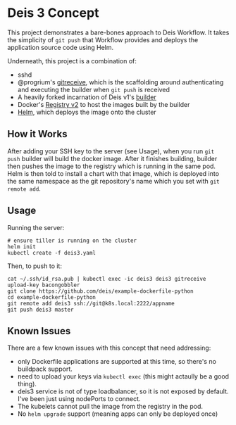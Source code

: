 # Deis 3 Concept

This project demonstrates a bare-bones approach to Deis Workflow. It takes the simplicity of
`git push` that Workflow provides and deploys the application source code using Helm.

Underneath, this project is a combination of:

 - sshd
 - @progrium's [gitreceive](https://progrium/gitreceive), which is the scaffolding around authenticating and executing the builder when `git push` is received
 - A heavily forked incarnation of Deis v1's [builder](https://github.com/deis/deis/blob/master/builder/rootfs/etc/confd/templates/builder)
 - Docker's [Registry v2](https://github.com/docker/distribution) to host the images built by the builder
 - [Helm](https://github.com/kubernetes/helm), which deploys the image onto the cluster

## How it Works

After adding your SSH key to the server (see Usage), when you run `git push` builder will build the
docker image. After it finishes building, builder then pushes the image to the registry which is
running in the same pod. Helm is then told to install a chart with that image, which is deployed
into the same namespace as the git repository's name which you set with `git remote add`.

## Usage

Running the server:

```
# ensure tiller is running on the cluster
helm init
kubectl create -f deis3.yaml
```

Then, to push to it:

```
cat ~/.ssh/id_rsa.pub | kubectl exec -ic deis3 deis3 gitreceive upload-key bacongobbler
git clone https://github.com/deis/example-dockerfile-python
cd example-dockerfile-python
git remote add deis3 ssh://git@k8s.local:2222/appname
git push deis3 master
```

## Known Issues

There are a few known issues with this concept that need addressing:

 - only Dockerfile applications are supported at this time, so there's no buildpack support.
 - need to upload your keys via `kubectl exec` (this might actaully be a good thing).
 - deis3 service is not of type loadbalancer, so it is not exposed by default. I've been just using nodePorts to connect.
 - The kubelets cannot pull the image from the registry in the pod.
 - No `helm upgrade` support (meaning apps can only be deployed once)

